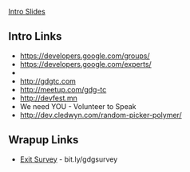 [Intro Slides](https://docs.google.com/presentation/d/1LTeaX-13TdGpy-xHi5BWUdiz_29PIlgPcMWkuWbO84s/pub?start=false&loop=true&delayms=5000&slide=id.p)

## Intro Links
- https://developers.google.com/groups/
- https://developers.google.com/experts/
- 
- http://gdgtc.com
- http://meetup.com/gdg-tc
- http://devfest.mn
- We need YOU - Volunteer to Speak
- http://dev.cledwyn.com/random-picker-polymer/

## Wrapup Links
- [Exit Survey](https://docs.google.com/forms/d/17RK2nQWeV3wDpUOWjLvGrxRjkPByXqXZCvOv8W-gk8s/viewform) - bit.ly/gdgsurvey
